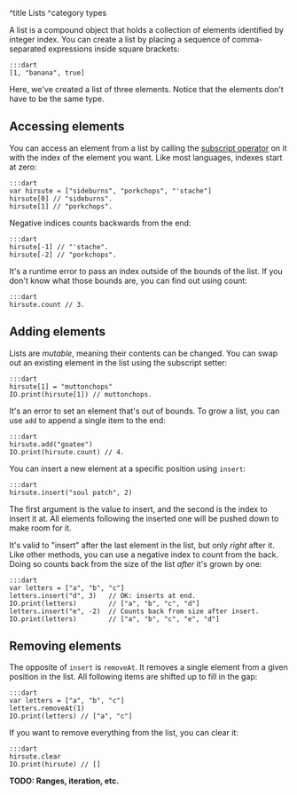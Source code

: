 ^title Lists
^category types

A list is a compound object that holds a collection of elements identified by integer index. You can create a list by placing a sequence of comma-separated expressions inside square brackets:

    :::dart
    [1, "banana", true]

Here, we've created a list of three elements. Notice that the elements don't have to be the same type.

## Accessing elements

You can access an element from a list by calling the [subscript operator](method-calls.html#subscript-operators) on it with the index of the element you want. Like most languages, indexes start at zero:

    :::dart
    var hirsute = ["sideburns", "porkchops", "'stache"]
    hirsute[0] // "sideburns".
    hirsute[1] // "porkchops".

Negative indices counts backwards from the end:

    :::dart
    hirsute[-1] // "'stache".
    hirsute[-2] // "porkchops".

It's a runtime error to pass an index outside of the bounds of the list. If you don't know what those bounds are, you can find out using count:

    :::dart
    hirsute.count // 3.

## Adding elements

Lists are *mutable*, meaning their contents can be changed. You can swap out an existing element in the list using the subscript setter:

    :::dart
    hirsute[1] = "muttonchops"
    IO.print(hirsute[1]) // muttonchops.

It's an error to set an element that's out of bounds. To grow a list, you can use `add` to append a single item to the end:

    :::dart
    hirsute.add("goatee")
    IO.print(hirsute.count) // 4.

You can insert a new element at a specific position using `insert`:

    :::dart
    hirsute.insert("soul patch", 2)

The first argument is the value to insert, and the second is the index to insert it at. All elements following the inserted one will be pushed down to make room for it.

It's valid to "insert" after the last element in the list, but only *right* after it. Like other methods, you can use a negative index to count from the back. Doing so counts back from the size of the list *after* it's grown by one:

    :::dart
    var letters = ["a", "b", "c"]
    letters.insert("d", 3)   // OK: inserts at end.
    IO.print(letters)        // ["a", "b", "c", "d"]
    letters.insert("e", -2)  // Counts back from size after insert.
    IO.print(letters)        // ["a", "b", "c", "e", "d"]

## Removing elements

The opposite of `insert` is `removeAt`. It removes a single element from a given position in the list. All following items are shifted up to fill in the gap:

    :::dart
    var letters = ["a", "b", "c"]
    letters.removeAt(1)
    IO.print(letters) // ["a", "c"]

If you want to remove everything from the list, you can clear it:

    :::dart
    hirsute.clear
    IO.print(hirsute) // []

**TODO: Ranges, iteration, etc.**
